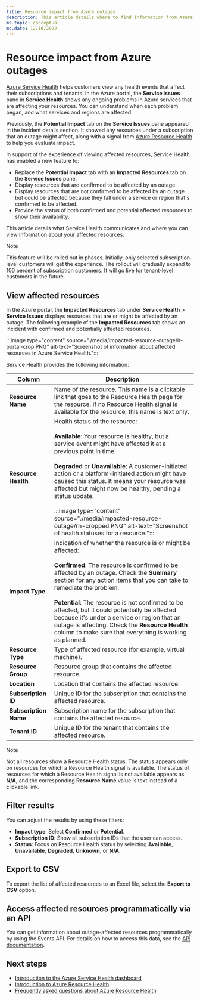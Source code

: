 ```yaml
---
title: Resource impact from Azure outages
description: This article details where to find information from Azure Service Health about how Azure outages might affect your resources.
ms.topic: conceptual
ms.date: 12/16/2022
---
```


# Resource impact from Azure outages

[Azure Service Health](https://azure.microsoft.com/get-started/azure-portal/service-health/) helps customers view any health events that affect their subscriptions and tenants. In the Azure portal, the **Service Issues** pane in **Service Health** shows any ongoing problems in Azure services that are affecting your resources. You can understand when each problem began, and what services and regions are affected. 

Previously, the **Potential Impact** tab on the **Service Issues** pane appeared in the incident details section. It showed any resources under a subscription that an outage might affect, along with a signal from [Azure Resource Health](../service-health/resource-health-overview.md) to help you evaluate impact.

In support of the experience of viewing affected resources, Service Health has enabled a new feature to:

- Replace the **Potential Impact** tab with an **Impacted Resources** tab on the **Service Issues** pane.
- Display resources that are confirmed to be affected by an outage.
- Display resources that are not confirmed to be affected by an outage but could be affected because they fall under a service or region that's confirmed to be affected.
- Provide the status of both confirmed and potential affected resources to show their availability.

This article details what Service Health communicates and where you can view information about your affected resources.

>[!Note]
>This feature will be rolled out in phases. Initially, only selected subscription-level customers will get the experience. The rollout will gradually expand to 100 percent of subscription customers. It will go live for tenant-level customers in the future.

## View affected resources

In the Azure portal, the **Impacted Resources** tab under **Service Health** > **Service Issues** displays resources that are or might be affected by an outage. The following example of the **Impacted Resources** tab shows an incident with confirmed and potentially affected resources.

:::image type="content" source="./media/impacted-resource-outage/ir-portal-crop.PNG" alt-text="Screenshot of information about affected resources in Azure Service Health.":::

Service Health provides the following information:

|Column  |Description |
|---------|---------|
|**Resource Name**|Name of the resource. This name is a clickable link that goes to the Resource Health page for the resource. If no Resource Health signal is available for the resource, this name is text only.|
|**Resource Health**|Health status of the resource: <br><br>**Available**: Your resource is healthy, but a service event might have affected it at a previous point in time. <br><br>**Degraded** or **Unavailable**: A customer-initiated action or a platform-initiated action might have caused this status. It means your resource was affected but might now be healthy, pending a status update. <br><br>:::image type="content" source="./media/impacted-resource-outage/rh-cropped.PNG" alt-text="Screenshot of health statuses for a resource.":::|
|**Impact Type**|Indication of whether the resource is or might be affected: <br><br>**Confirmed**: The resource is confirmed to be affected by an outage. Check the **Summary** section for any action items that you can take to remediate the problem. <br><br>**Potential**: The resource is not confirmed to be affected, but it could potentially be affected because it's under a service or region that an outage is affecting. Check the **Resource Health** column to make sure that everything is working as planned.|
|**Resource Type**|Type of affected resource (for example, virtual machine).|
|**Resource Group**|Resource group that contains the affected resource.|
|**Location**|Location that contains the affected resource.|
|**Subscription ID**|Unique ID for the subscription that contains the affected resource.|
|**Subscription Name**|Subscription name for the subscription that contains the affected resource.|
|**Tenant ID**|Unique ID for the tenant that contains the affected resource.|

>[!Note]
>Not all resources show a Resource Health status. The status appears only on resources for which a Resource Health signal is available. The status of resources for which a Resource Health signal is not available appears as **N/A**, and the corresponding **Resource Name** value is text instead of a clickable link.

## Filter results

You can adjust the results by using these filters:

- **Impact type**: Select **Confirmed** or **Potential**.
- **Subscription ID**: Show all subscription IDs that the user can access.
- **Status**: Focus on Resource Health status by selecting **Available**, **Unavailable**, **Degraded**, **Unknown**, or **N/A**.

## Export to CSV

To export the list of affected resources to an Excel file, select the **Export to CSV** option.

## Access affected resources programmatically via an API

You can get information about outage-affected resources programmatically by using the Events API. For details on how to access this data, see the [API documentation](/rest/api/resourcehealth/2022-05-01/impacted-resources/list-by-subscription-id-and-event-id?tabs=HTTP). 

## Next steps
-  [Introduction to the Azure Service Health dashboard](service-health-overview.md)
- [Introduction to Azure Resource Health](resource-health-overview.md)
- [Frequently asked questions about Azure Resource Health](resource-health-faq.yml)

